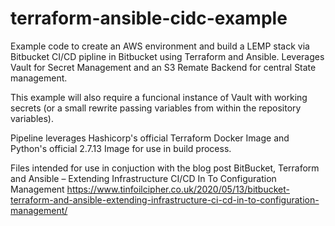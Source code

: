 # terraform-ansible-cidc-example

Example code to create an AWS environment and build a LEMP stack via Bitbucket CI/CD pipline in Bitbucket using Terraform and Ansible. Leverages Vault for Secret Management and an S3 Remate Backend for central State management.

This example will also require a funcional instance of Vault with working secrets (or a small rewrite passing variables from within the repository variables).

Pipeline leverages Hashicorp's official Terraform Docker Image and Python's official 2.7.13 Image for use in build process.

Files intended for use in conjuction with the blog post BitBucket, Terraform and Ansible – Extending Infrastructure CI/CD In To Configuration Management https://www.tinfoilcipher.co.uk/2020/05/13/bitbucket-terraform-and-ansible-extending-infrastructure-ci-cd-in-to-configuration-management/
